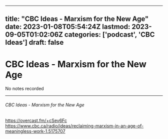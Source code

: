 
---
title: "CBC Ideas - Marxism for the New Age"
date: 2023-01-08T05:54:24Z
lastmod: 2023-09-05T01:02:06Z
categories: ['podcast', 'CBC Ideas']
draft: false
---


# CBC Ideas - Marxism for the New Age

No notes recorded

- - -
###### CBC Ideas - Marxism for the New Age

https://overcast.fm/+cSev6Fc  
https://www.cbc.ca/radio/ideas/reclaiming-marxism-in-an-age-of-meaningless-work-1.5175707

<!-- #public #podcast #CBC Ideas# -->

<!-- {BearID:15293DE1-2739-45FA-AB2E-888DA311F542-28016-00002D97C927839F} -->
